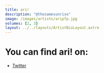 ```yaml
---
title: ari!
description: "@thesamesunrise"
image: /images/artists/aripfp.jpg
volumes: [2, 3]
layout: ../../layouts/ArtistBioLayout.astro
---
```


# You can find ari! on:

- [Twitter](https://twitter.com/thesamesunrise)
